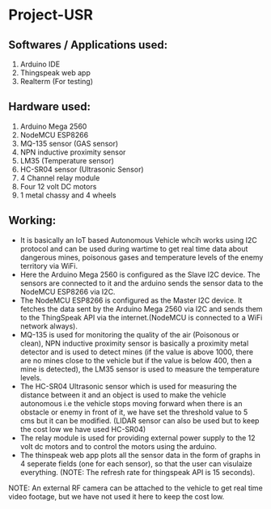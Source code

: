 # Project-USR

## Softwares / Applications used:

1. Arduino IDE
2. Thingspeak web app
3. Realterm (For testing)

## Hardware used:

1. Arduino Mega 2560
2. NodeMCU ESP8266
3. MQ-135 sensor (GAS sensor)
4. NPN inductive proximity sensor
5. LM35 (Temperature sensor)
6. HC-SR04 sensor (Ultrasonic Sensor) 
7. 4 Channel relay module
8. Four 12 volt DC motors
9. 1 metal chassy and 4 wheels

## Working:

- It is basically an IoT based Autonomous Vehicle whcih works using I2C protocol and can be used during wartime to get real time data about dangerous mines, poisonous gases and temperature levels of the enemy territory via WiFi.
- Here the Arduino Mega 2560 is configured as the Slave I2C device. The sensors are connected to it and the arduino sends the sensor data to the NodeMCU ESP8266 via I2C.
- The NodeMCU ESP8266 is configured as the Master I2C device. It fetches the data sent by the Arduino Mega 2560 via I2C and sends them to the ThingSpeak API via the internet.(NodeMCU is connected to a WiFi network always).
-  MQ-135 is used for monitoring the quality of the air (Poisonous or clean), NPN inductive proximity sensor is basically a proximity metal detector and is used to detect mines (if the value is above 1000, there are no mines close to the vehicle but if the value is below 400, then a mine is detected), the LM35 sensor is used to measure the temperature levels. 
-  The HC-SR04 Ultrasonic sensor which is used for measuring the distance between it and an object is used to make the vehicle autonomous i.e the vehicle stops moving forward when there is an obstacle or enemy in front of it, we have set the threshold value to 5 cms but it can be modified. (LIDAR sensor can also be used but to keep the cost low we have used HC-SR04)
-  The relay module is used for providing external power supply to the 12 volt dc motors and to control the motors using the arduino.
-  The thinspeak web app plots all the sensor data in the form of graphs in 4 seperate fields (one for each sensor), so that the user can visulaize everything. (NOTE: The refresh rate for thingspeak API is 15 seconds).

NOTE: An external RF camera can be attached to the vehicle to get real time video footage, but we have not used it here to keep the cost low.
